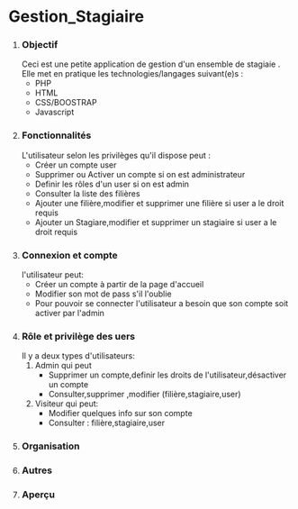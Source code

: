 <h1>Gestion_Stagiaire</h1>


<ol>
  <li><h3>Objectif</h3>
      Ceci est une petite application de gestion d'un ensemble de stagiaie .
      Elle met en pratique les technologies/langages suivant(e)s :
      <ul>
        <li>PHP</li>
        <li>HTML</li>
        <li>CSS/BOOSTRAP</li>
        <li>Javascript</li>
      </ul>
  </li>
  <li><h3>Fonctionnalités</h3>
      L'utilisateur selon les privilèges qu'il dispose peut :
     <ul>
        <li>Créer un compte user</li>
        <li>Supprimer ou Activer un compte si on est administrateur</li>
        <li>Definir les rôles d'un user si on est admin</li>
        <li>Consulter la liste des filières</li>
        <li>Ajouter une filière,modifier et supprimer une filière si user a le droit requis</li>
        <li>Ajouter un Stagiare,modifier et supprimer un stagiaire si user a le droit requis</li>
     </ul>
  </li>
  <li><h3>Connexion et compte</h3>
      l'utilisateur peut:
      <ul>
        <li>Créer un compte à partir de la page d'accueil</li>
        <li>Modifier son mot de pass s'il l'oublie</li>
        <li>Pour pouvoir se connecter l'utilisateur a besoin que son compte soit activer par l'admin</li>
      </ul>
  </li>
  <li><h3>Rôle et privilège des uers</h3>
      Il y a deux types d'utilisateurs:
      <ol>
        <li>Admin qui peut
          <ul>
            <li>Supprimer un compte,definir les droits de l'utilisateur,désactiver un compte</li>
            <li>Consulter,supprimer ,modifier (filière,stagiaire,user)</li>
          </ul>
        </li>
        <li>Visiteur qui peut:
           <ul>
              <li>Modifier quelques info sur son compte</li>
              <li>Consulter : filière,stagiaire,user</li>
           </ul>
        </li>
      </ol>
  </li>
  <li><h3>Organisation</h3></li>
  <li><h3>Autres</h3></li>
  <li><h3>Aperçu</h3></li>
</ol>
